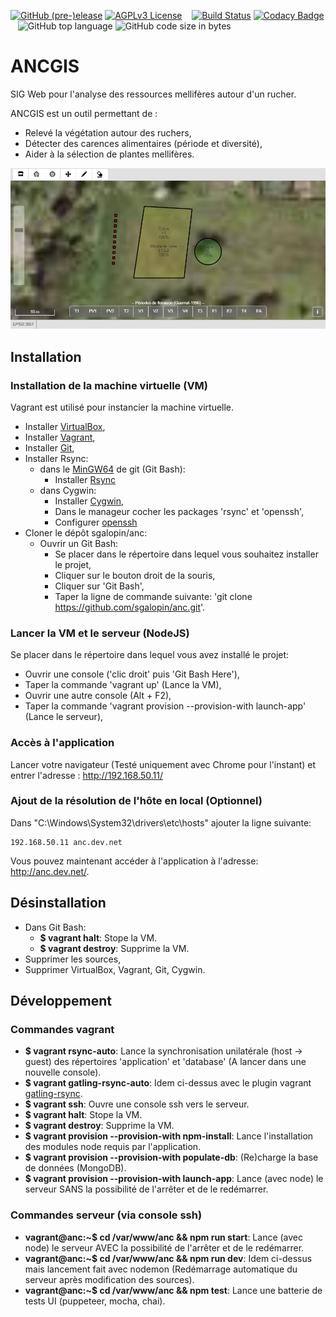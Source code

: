 [![GitHub (pre-)elease](https://img.shields.io/github/release/sgalopin/ancgis/all.svg)](https://github.com/sgalopin/ancgis/releases)
[![AGPLv3 License](https://img.shields.io/github/license/sgalopin/ancgis.svg)](https://github.com/sgalopin/ancgis/blob/master/LICENSE)
&nbsp;&nbsp; [![Build Status](https://travis-ci.org/sgalopin/ancgis.svg?branch=master)](https://travis-ci.org/sgalopin/ancgis)
[![Codacy Badge](https://api.codacy.com/project/badge/Grade/937f624be4a14ed9a53bb4346ed6ba16)](https://www.codacy.com/app/sgalopin/ancgis?utm_source=github.com&amp;utm_medium=referral&amp;utm_content=sgalopin/ancgis&amp;utm_campaign=Badge_Grade)
&nbsp;&nbsp; ![GitHub top language](https://img.shields.io/github/languages/top/badges/shields.svg)
![GitHub code size in bytes](https://img.shields.io/github/languages/code-size/badges/shields.svg)

# ANCGIS
SIG Web pour l'analyse des ressources mellifères autour d'un rucher.

ANCGIS est un outil permettant de :
- Relevé la végétation autour des ruchers,
- Détecter des carences alimentaires (période et diversité),
- Aider à la sélection de plantes mellifères.

![alt text](doc/img/home.png?raw=true "Page principale de l'application")

## Installation

### Installation de la machine virtuelle (VM)

Vagrant est utilisé pour instancier la machine virtuelle.
- Installer [VirtualBox](https://www.virtualbox.org/wiki/Downloads),
- Installer [Vagrant](https://www.vagrantup.com/downloads.html),
- Installer [Git](https://git-scm.com/downloads),
- Installer Rsync:
    - dans le [MinGW64](http://mingw-w64.org/doku.php#tools) de git (Git Bash):
        - Installer [Rsync](https://blog.tiger-workshop.com/add-rsync-to-git-bash-for-windows/)
    - dans Cygwin:
        - Installer [Cygwin](https://cygwin.com/install.html),
        - Dans le manageur cocher les packages 'rsync' et 'openssh',
        - Configurer [openssh](https://www.howtogeek.com/howto/41560/how-to-get-ssh-command-line-access-to-windows-7-using-cygwin/)
- Cloner le dépôt sgalopin/anc:
    - Ouvrir un Git Bash:
        - Se placer dans le répertoire dans lequel vous souhaitez installer le projet,
        - Cliquer sur le bouton droit de la souris,
        - Cliquer sur 'Git Bash',
        - Taper la ligne de commande suivante: 'git clone https://github.com/sgalopin/anc.git'.

### Lancer la VM et le serveur (NodeJS)

Se placer dans le répertoire dans lequel vous avez installé le projet:
- Ouvrir une console ('clic droit' puis 'Git Bash Here'),
- Taper la commande 'vagrant up' (Lance la VM),
- Ouvrir une autre console (Alt + F2),
- Taper la commande 'vagrant provision --provision-with launch-app' (Lance le serveur),

### Accès à l'application
Lancer votre navigateur (Testé uniquement avec Chrome pour l'instant) et entrer l'adresse : http://192.168.50.11/

### Ajout de la résolution de l'hôte en local (Optionnel)
Dans "C:\Windows\System32\drivers\etc\hosts" ajouter la ligne suivante:
```
192.168.50.11 anc.dev.net
```
Vous pouvez maintenant accéder à l'application à l'adresse: http://anc.dev.net/.

## Désinstallation

- Dans Git Bash:
  - **$ vagrant halt**: Stope la VM.
  - **$ vagrant destroy**: Supprime la VM.
- Supprimer les sources,
- Supprimer VirtualBox, Vagrant, Git, Cygwin.

## Développement

### Commandes vagrant
- **$ vagrant rsync-auto**: Lance la synchronisation unilatérale (host -> guest) des répertoires 'application' et 'database' (A lancer dans une nouvelle console).
- **$ vagrant gatling-rsync-auto**: Idem ci-dessus avec le plugin vagrant [gatling-rsync](https://github.com/smerrill/vagrant-gatling-rsync).
- **$ vagrant ssh**: Ouvre une console ssh vers le serveur.
- **$ vagrant halt**: Stope la VM.
- **$ vagrant destroy**: Supprime la VM.
- **$ vagrant provision --provision-with npm-install**: Lance l'installation des modules node requis par l'application.
- **$ vagrant provision --provision-with populate-db**: (Re)charge la base de données (MongoDB).
- **$ vagrant provision --provision-with launch-app**: Lance (avec node) le serveur SANS la possibilité de l'arrêter et de le redémarrer.

### Commandes serveur (via console ssh)
- **vagrant@anc:~$ cd /var/www/anc && npm run start**: Lance (avec node) le serveur AVEC la possibilité de l'arrêter et de le redémarrer.
- **vagrant@anc:~$ cd /var/www/anc && npm run dev**: Idem ci-dessus mais lancement fait avec nodemon (Redémarrage automatique du serveur après modification des sources).
- **vagrant@anc:~$ cd /var/www/anc && npm test**: Lance une batterie de tests UI (puppeteer, mocha, chai).
